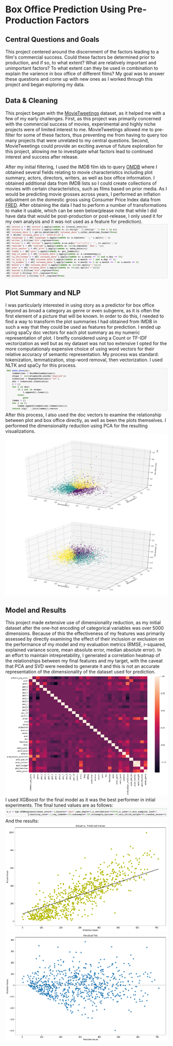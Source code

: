 # Box Office Prediction Using Pre-Production Factors
## Central Questions and Goals
This project centered around the discernment of the factors leading to a film's commercial success. Could these factors be determined prior to production, and if so, to what extent? What are relatively important and unimportant factors? To what extent can they be used in combination to explain the varience in box office of different films? My goal was to answer these questions and come up with new ones as I worked through this project and began exploring my data.
## Data & Cleaning
This project began with the [MovieTweetings](https://github.com/sidooms/MovieTweetings) dataset, as it helped me with a few of my early challenges. First, as this project was primarily concerned with the commercial success of movies, experimental and highly niche projects were of limited interest to me. MovieTweetings allowed me to pre-filter for some of these factors, thus preventing me from having to query too many projects that were unrelated to my central questions. Second, MovieTweetings could provide an exciting avenue of future exploration for this project, allowing me to investigate what factors lead to continued interest and success after release.

After my initial filtering, I used the IMDB film ids to query [OMDB](http://www.omdbapi.com/) where I obtained several fields relating to movie characteristics including plot summary, actors, directors, writers, as well as box office information. I obtained additional data from IMDB lists so I could create collections of movies with certain characteristics, such as films based on prior media. As I would be predicting movie grosses across years, I performed an inflation adjustment on the domestic gross using Consumer Price Index data from [FRED](https://fred.stlouisfed.org/categories/9). After obtaining the data I had to perform a number of transformations to make it usable, which can be seen below(please note that while I did have data that would be post-production or post-release, I only used it for my own analysis and it was not used as a feature for prediction).
![cleaning functions](images/cleaning.jpeg?raw=true "Title")

## Plot Summary and NLP
I was particularly interested in using story as a predictor for box office beyond as broad a category as genre or even subgenre, as it is often the first element of a picture that will be known. In order to do this, I needed to find a way to transform the plot summaries I had obtained from IMDB in such a way that they could be used as features for prediction. I ended up using spaCy doc vectors for each plot summary as my numeric representation of plot. I breifly considered using a Count or TF-IDF vectorization as well but as my dataset was not too extensive I opted for the more computationaly expensive choice of using word vectors for their relative accuracy of semantic representation. My process was standard: tokenization, lemmatization, stop-word removal, then vectorization. I used NLTK and spaCy for this process.
![cleaning functions](images/doc_creation.jpeg?raw=true "Title")
After this process, I also used the doc vectors to examine the relationship between plot and box office directly, as well as been the plots themselves. I performed the dimensionality reduction using PCA for the resulting visualizations.
![cleaning functions](images/box_story.png?raw=true "Title")
![cleaning functions](images/story.png?raw=true "Title")

## Model and Results
This project made extensive use of dimensionality reduction, as my initial dataset after the one-hot encoding of categorical variables was over 5000 dimensions. Because of this the effectiveness of my features was primarily assessed by directly examining the effect of their inclusion or exclusion on the performance of my model and my evaluation metrics (RMSE, r-squared, explained variance score, mean absolute error, median absolute error). In an effort to maintain intrepretability, I generated a correlation heatmap of the relationships between my final features and my target, with the caveat that PCA and SVD were needed to generate it and this is not an accurate representation of the dimensionality of the dataset used for prediction.
![cleaning functions](images/corr_map.png?raw=true "Title")
I used XGBoost for the final model as it was the best performer in intial experiments. The final tuned values are as follows:
![cleaning functions](images/regressor.jpeg?raw=true "Title")
And the results:
![cleaning functions](images/pva.png?raw=true "Title")
![cleaning functions](images/residual_plot.png?raw=true "Title")
